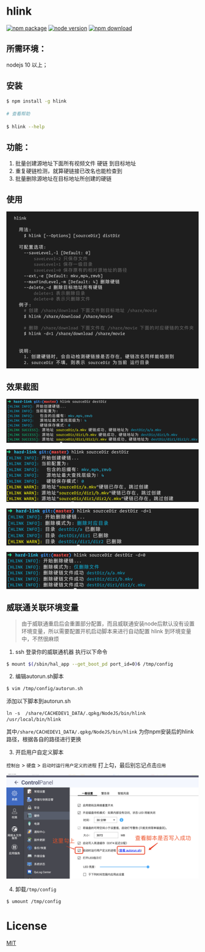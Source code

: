 # hlink

[![npm package][npm]][npm-url]
[![node version][node]][node-url]
[![npm download][npm-download]][npm-download-url]

## 所需环境：
nodejs 10 以上；

## 安装
```bash
$ npm install -g hlink

# 查看帮助

$ hlink --help
```
## 功能：
1. 批量创建源地址下面所有视频文件 硬链 到目标地址
2. 重复硬链检测，就算硬链接已改名也能检查到
3. 批量删除源地址在目标地址所创建的硬链

## 使用

![使用](./media/ghelp.png)

## 效果截图
![创建](./media/gcreate.png)

![重复创建](./media/gexist.png)

![删除目录](./media/gdeletedir.png)

![删除文件](./media/gdeletefile.png)

## 威联通关联环境变量
> 由于威联通重启后会重置部分配置，而且威联通安装node后默认没有设置环境变量，所以需要配置开机启动脚本来进行自动配置 hlink 到环境变量中，不然很麻烦

1. ssh 登录你的威联通机器
执行以下命令

```bash
$ mount $(/sbin/hal_app --get_boot_pd port_id=0)6 /tmp/config
```

2. 编辑autorun.sh脚本

```bash
$ vim /tmp/config/autorun.sh
```

添加以下脚本到autorun.sh
```
ln -s  /share/CACHEDEV1_DATA/.qpkg/NodeJS/bin/hlink /usr/local/bin/hlink
```


其中`/share/CACHEDEV1_DATA/.qpkg/NodeJS/bin/hlink` 为你npm安装后的hlink 路径，根据各自的路径进行更换

3. 开启用户自定义脚本

`控制台` > `硬盘` > `启动时运行用户定义的进程` 打上勾，最后别忘记点击`应用`

![删除文件](./media/autorun.png)

4. 卸载`/tmp/config`

```bash
$ umount /tmp/config
```



# License

[MIT][license-url]

[npm]: https://img.shields.io/npm/v/hlink.svg
[npm-url]: https://www.npmjs.com/package/hlink

[node]: https://img.shields.io/node/v/hlink.svg
[node-url]: https://nodejs.org

[npm-download-url]: https://npmjs.com/package/hlink
[npm-download]: https://img.shields.io/npm/dm/hlink.svg

[license-url]: https://github.com/likun7981/hlink/blob/master/LICENSE
[license]: http://img.shields.io/npm/l/hlink.svg?style=flat
